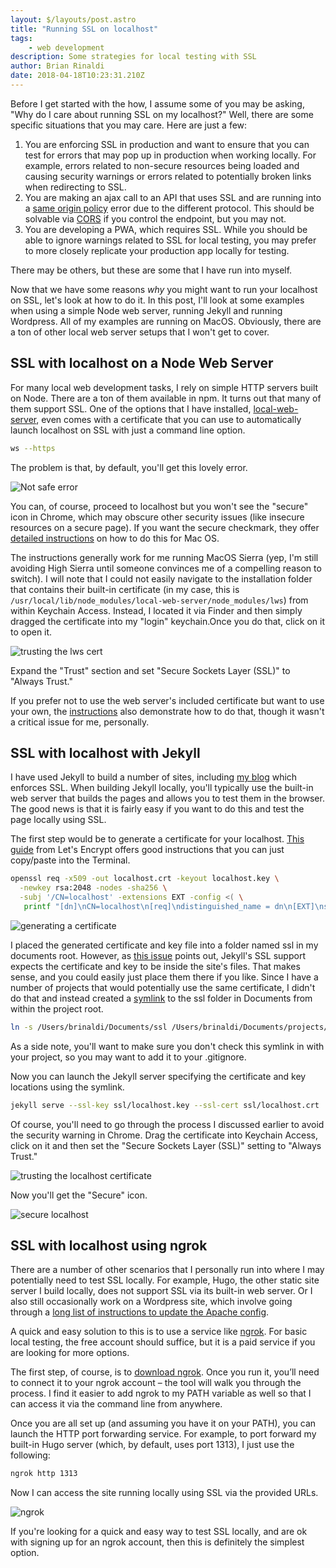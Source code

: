 ```yaml
---
layout: $/layouts/post.astro
title: "Running SSL on localhost"
tags:
    - web development
description: Some strategies for local testing with SSL
author: Brian Rinaldi
date: 2018-04-18T10:23:31.210Z
---
```


Before I get started with the how, I assume some of you may be asking, "Why do I care about running SSL on my localhost?" Well, there are some specific situations that you may care. Here are just a few:

1. You are enforcing SSL in production and want to ensure that you can test for errors that may pop up in production when working locally. For example, errors related to non-secure resources being loaded and causing security warnings or errors related to potentially broken links when redirecting to SSL.
2. You are making an ajax call to an API that uses SSL and are running into a [same origin policy](https://developer.mozilla.org/en-US/docs/Web/Security/Same-origin_policy) error due to the different protocol. This should be solvable via [CORS](https://developer.mozilla.org/en-US/docs/Web/HTTP/CORS) if you control the endpoint, but you may not.
3. You are developing a PWA, which requires SSL. While you should be able to ignore warnings related to SSL for local testing, you may prefer to more closely replicate your production app locally for testing.

There may be others, but these are some that I have run into myself.

Now that we have some reasons _why_ you might want to run your localhost on SSL, let's look at how to do it. In this post, I'll look at some examples when using a simple Node web server, running Jekyll and running Wordpress. All of my examples are running on MacOS. Obviously, there are a ton of other local web server setups that I won't get to cover.

## SSL with localhost on a Node Web Server

For many local web development tasks, I rely on simple HTTP servers built on Node. There are a ton of them available in npm. It turns out that many of them support SSL. One of the options that I have installed, [local-web-server](https://www.npmjs.com/package/local-web-server), even comes with a certificate that you can use to automatically launch localhost on SSL with just a command line option.

```bash
ws --https
```

The problem is that, by default, you'll get this lovely error.

![Not safe error](/images/posts/ssl-localhost/error.png)

You can, of course, proceed to localhost but you won't see the "secure" icon in Chrome, which may obscure other security issues (like insecure resources on a secure page). If you want the secure checkmark, they offer [detailed instructions](https://github.com/lwsjs/local-web-server/wiki/How-to-get-the-%22green-padlock%22-using-the-built-in-certificate) on how to do this for Mac OS.

The instructions generally work for me running MacOS Sierra (yep, I'm still avoiding High Sierra until someone convinces me of a compelling reason to switch). I will note that I could not easily navigate to the installation folder that contains their built-in certificate (in my case, this is `/usr/local/lib/node_modules/local-web-server/node_modules/lws`) from within Keychain Access. Instead, I located it via Finder and then simply dragged the certificate into my "login" keychain.Once you do that, click on it to open it.

![trusting the lws cert](/images/posts/ssl-localhost/trust-lws.png)

Expand the "Trust" section and set "Secure Sockets Layer (SSL)" to "Always Trust."

If you prefer not to use the web server's included certificate but want to use your own, the [instructions](https://github.com/lwsjs/local-web-server/wiki/How-to-get-the-%22green-padlock%22-using-the-built-in-certificate) also demonstrate how to do that, though it wasn't a critical issue for me, personally.

## SSL with localhost with Jekyll

I have used Jekyll to build a number of sites, including [my blog](https://www.remotesynthesis.com/) which enforces SSL. When building Jekyll locally, you'll typically use the built-in web server that builds the pages and allows you to test them in the browser. The good news is that it is fairly easy if you want to do this and test the page locally using SSL.

The first step would be to generate a certificate for your localhost. [This guide](https://letsencrypt.org/docs/certificates-for-localhost/#making-and-trusting-your-own-certificates) from Let's Encrypt offers good instructions that you can just copy/paste into the Terminal.

```bash
openssl req -x509 -out localhost.crt -keyout localhost.key \
  -newkey rsa:2048 -nodes -sha256 \
  -subj '/CN=localhost' -extensions EXT -config <( \
   printf "[dn]\nCN=localhost\n[req]\ndistinguished_name = dn\n[EXT]\nsubjectAltName=DNS:localhost\nkeyUsage=digitalSignature\nextendedKeyUsage=serverAuth")
```

![generating a certificate](/images/posts/ssl-localhost/generate-cert.png)

I placed the generated certificate and key file into a folder named ssl in my documents root. However, as [this issue](https://github.com/jekyll/jekyll/issues/5046) points out, Jekyll's SSL support expects the certificate and key to be inside the site's files. That makes sense, and you could easily just place them there if you like. Since I have a number of projects that would potentially use the same certificate, I didn't do that and instead created a [symlink](http://osxdaily.com/2015/08/06/make-symbolic-links-command-line-mac-os-x/) to the ssl folder in Documents from within the project root.

```bash
ln -s /Users/brinaldi/Documents/ssl /Users/brinaldi/Documents/projects/remotesynth.github.io/ssl
```

As a side note, you'll want to make sure you don't check this symlink in with your project, so you may want to add it to your .gitignore.

Now you can launch the Jekyll server specifying the certificate and key locations using the symlink.

```bash
jekyll serve --ssl-key ssl/localhost.key --ssl-cert ssl/localhost.crt
```

Of course, you'll need to go through the process I discussed earlier to avoid the security warning in Chrome. Drag the certificate into Keychain Access, click on it and then set the "Secure Sockets Layer (SSL)" setting to "Always Trust."

![trusting the localhost certificate](/images/posts/ssl-localhost/localhost-cert.png)

Now you'll get the "Secure" icon.

![secure localhost](/images/posts/ssl-localhost/secure.png)

## SSL with localhost using ngrok

There are a number of other scenarios that I personally run into where I may potentially need to test SSL locally.  For example, Hugo, the other static site server I build locally, does not support SSL via its built-in web server. Or I also still occasionally work on a Wordpress site, which involve going through a [long list of instructions to update the Apache config](https://gist.github.com/jonathantneal/774e4b0b3d4d739cbc53).

A quick and easy solution to this is to use a service like [ngrok](https://ngrok.com/). For basic local testing, the free account should suffice, but it is a paid service if you are looking for more options.

The first step, of course, is to [download ngrok](https://ngrok.com/download). Once you run it, you’ll need to connect it to your ngrok account – the tool will walk you through the process. I find it easier to add ngrok to my PATH variable as well so that I can access it via the command line from anywhere.

Once you are all set up (and assuming you have it on your PATH), you can launch the HTTP port forwarding service. For example, to port forward my built-in Hugo server (which, by default, uses port 1313), I just use the following:

```bash
ngrok http 1313
```

Now I can access the site running locally using SSL via the provided URLs.

![ngrok](/images/posts/ssl-localhost/ngrok.png)

If you're looking for a quick and easy way to test SSL locally, and are ok with signing up for an ngrok account, then this is definitely the simplest option.